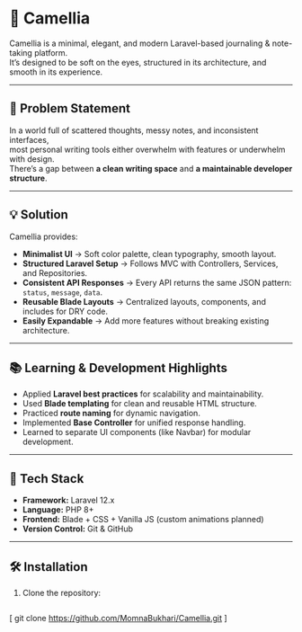 # 🌸 Camellia

Camellia is a minimal, elegant, and modern Laravel-based journaling & note-taking platform.  
It’s designed to be soft on the eyes, structured in its architecture, and smooth in its experience.

---

## 📌 Problem Statement

In a world full of scattered thoughts, messy notes, and inconsistent interfaces,  
most personal writing tools either overwhelm with features or underwhelm with design.  
There’s a gap between **a clean writing space** and **a maintainable developer structure**.

---

## 💡 Solution

Camellia provides:

- **Minimalist UI** → Soft color palette, clean typography, smooth layout.
- **Structured Laravel Setup** → Follows MVC with Controllers, Services, and Repositories.
- **Consistent API Responses** → Every API returns the same JSON pattern: `status`, `message`, `data`.
- **Reusable Blade Layouts** → Centralized layouts, components, and includes for DRY code.
- **Easily Expandable** → Add more features without breaking existing architecture.

---

## 📚 Learning & Development Highlights

- Applied **Laravel best practices** for scalability and maintainability.
- Used **Blade templating** for clean and reusable HTML structure.
- Practiced **route naming** for dynamic navigation.
- Implemented **Base Controller** for unified response handling.
- Learned to separate UI components (like Navbar) for modular development.

---

## 🚀 Tech Stack

- **Framework:** Laravel 12.x  
- **Language:** PHP 8+  
- **Frontend:** Blade + CSS + Vanilla JS (custom animations planned)  
- **Version Control:** Git & GitHub

---

## 🛠 Installation

1. Clone the repository:
   ```bash
[   git clone https://github.com/MomnaBukhari/Camellia.git  ]
